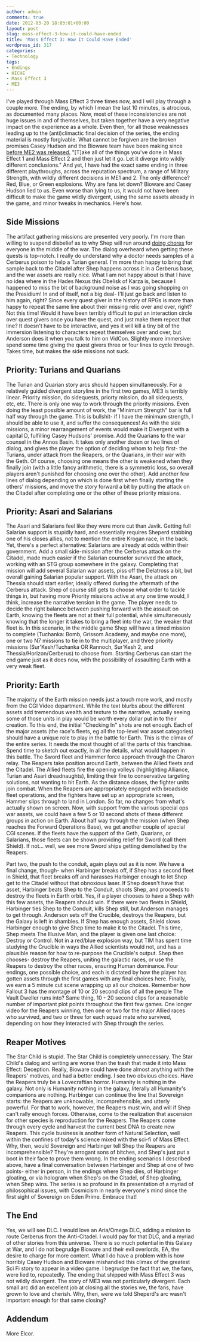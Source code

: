 ```yaml
---
author: admin
comments: true
date: 2012-03-20 18:03:01+00:00
layout: post
slug: mass-effect-3-how-it-could-have-ended
title: 'Mass Effect 3: How It Could Have Ended'
wordpress_id: 317
categories:
- Technology
tags:
- Endings
- HICHE
- Mass Effect 3
- ME3
---
```


I've played through Mass Effect 3 three times now, and I will play through a couple more. The ending, by which I mean the last 10 minutes, is atrocious, as documented many places. Now, most of these inconsistencies are not huge issues in and of themselves, but taken together have a very negative impact on the experience as a whole. Even then, for all those weaknesses leading up to the (anti)climactic final decision of the series, the ending material is mostly forgivable. What cannot be forgiven are the broken promises Casey Hudson and the Bioware team have been making since [before ME2 was released.](http://au.xbox360.ign.com/articles/105/1055366p2.html) "[T]ake all of the things you've done in Mass Effect 1 and Mass Effect 2 and then just let it go. Let it diverge into wildly different conclusions." And yet, I have had the exact same ending in three different playthroughs, across the reputation spectrum, a range of Military Strength, with wildly different decisions in ME1 and 2. The only difference? Red, Blue, or Green explosions. Why are fans let down? Bioware and Casey Hudson lied to us. Even worse than lying to us, it would not have been difficult to make the game wildly divergent, using the same assets already in the game, and minor tweaks in mechanics. Here's how.

<!-- more -->


## Side Missions


The artifact gathering missions are presented very poorly. I'm more than willing to suspend disbelief as to why Shep will run around [doing chores](http://penny-arcade.com/comic/2012/03/07) for everyone in the middle of the war. The dialog overheard when getting these quests is top-notch. I really do understand why a doctor needs samples of a Cerberus poison to help a Turian general. I'm more than happy to bring that sample back to the Citadel after Shep happens across it in a Cerberus base, and the war assets are really nice. What I am not happy about is that I have no idea where in the Hades Nexus this Obelisk of Karza is, because I happened to miss the bit of background noise as I was going shopping on the Presidium! In and of itself, not a big deal- I'll just go back and listen to him again, right? Since every quest giver in the history of RPGs is more than happy to repeat the same line about their missing relic over and over, right? Not this time! Would it have been terribly difficult to put an interaction circle over quest givers once you have the quest, and just make them repeat that line? It doesn't have to be interactive, and yes it will kill a tiny bit of the immersion listening to characters repeat themselves over and over, but Anderson does it when you talk to him on VidCon. Slightly more immersive: spend some time giving the quest givers three or four lines to cycle through. Takes time, but makes the side missions not suck.


## Priority: Turians and Quarians


The Turian and Quarian story arcs should happen simultaneously. For a relatively guided divergent storyline in the first two games, ME3 is terribly linear. Priority mission, do sidequests, priorty mission, do all sidequests, etc, etc. There is only one way to work through the priority missions. Even doing the least possible amount of work, the "Minimum Strength" bar is full half way through the game. This is bullshit- if I have the minimum strength, I should be able to use it, and suffer the consequences! As with the side missions, a minor rearrangement of events would make it Divergent with a capital D, fulfilling Casey Hudsons' promise. Add the Quarians to the war counsel in the Annos Basin. It takes only another dozen or two lines of dialog, and gives the player the option of deciding whom to help first- the Turians, under attack from the Reapers, or the Quarians, in their war with the Geth. Of course, choosing one means the other is weakened when they finally join (with a little fancy arithmetic, there is a symmetric loss, so overall players aren't punished for choosing one over the other). Add another few lines of dialog depending on which is done first when finally starting the others' missions, and move the story forward a bit by putting the attack on the Citadel after completing one or the other of these priority missions.


## Priority: Asari and Salarians


The Asari and Salarians feel like they were more cut than Javik. Getting full Salarian support is stupidly hard, and essentially requires Sheperd stabbing one of his closes allies, not to mention the entire Krogan race, in the back. Yet, there's a perfect alternative: Salarians are already at odds within their government. Add a small side-mission after the Cerberus attack on the Citadel, made much easier if the Salarian counselor survived the attack, working with an STG group somewhere in the galaxy. Completing that mission will add several Salarian war assets, piss off the Delatross a bit, but overall gaining Salarian popular support. With the Asari, the attack on Thessia should start earlier, ideally offered during the aftermath of the Cerberus attack. Shep of course still gets to choose what order to tackle things in, but having more Priority missions active at any one time would, I think, increase the narrative tension in the game. The player needs to decide the right balance between pushing forward with the assault on Earth, knowing the fleets are not at their full potential, while simultaneously knowing that the longer it takes to bring a fleet into the war, the weaker that fleet is. In this scenario, in the middle game Shep will have a timed mission to complete (Tuchanka: Bomb, Grissom Academy, and maybe one more), one or two N7 missions to tie in to the multiplayer, and three priority missions (Sur'Kesh/Tuchanka OR Rannoch, Sur'Kesh 2, and Thessia/Horizon/Cerberus) to choose from. Starting Cerberus can start the end game just as it does now, with the possibility of assaulting Earth with a very weak fleet.


## Priority: Earth


The majority of the Earth mission needs just a touch more work, and mostly from the CGI Video department. While the text blurbs about the different assets add tremendous wealth and texture to the narrative, actually seeing some of those units in play would be worth every dollar put in to their creation. To this end, the initial "Checking In" shots are not enough. Each of the major assets (the race's fleets, eg all the top-level war asset categories) should have a unique role to play in the battle for Earth. This is the climax of the entire series. It needs the most thought of all the parts of this franchise. Spend time to sketch out exactly, in all the details, what would happen in this battle. The Sword fleet and Hammer force approach through the Charon relay. The Reapers take position around Earth, between the Allied fleets and the Citadel. The Allied fleets fire the opening volleys (highlighting Alliance, Turian and Asari dreadnaughts), limiting their fire to conservative targeting solutions, not wanting to hit Earth. As the distance closes, the fighter units join combat. When the Reapers are appropriately engaged with broadside fleet operations, and the fighters have set up an appropriate screen, Hammer slips through to land in London. So far, no changes from what's actually shown on screen. Now, with support from the various special ops war assets, we could have a few 5 or 10 second shots of these different groups in action on Earth. About half way through the mission (when Shep reaches the Forward Operations Base), we get another couple of special CGI scenes. If the fleets have the support of the Geth, Quarians, or Salarians, those fleets can be shown providing relief for Sword (call them Shield). If not... well, we see more Sword ships getting demolished by the Reapers.

Part two, the push to the conduit, again plays out as it is now. We have a final change, though- when Harbinger breaks off, if Shep has a second fleet in Shield, that fleet breaks off and harasses Harbinger enough to let Shep get to the Citadel without that obnoxious laser. If Shep doesn't have that asset, Harbinger beats Shep to the Conduit, shoots Shep, and proceeds to destroy the fleets in Earth orbit. Yes, if a player chooses to have a Shep with this few assets, the Reapers should win. If there were two fleets in Shield, Harbinger ties Shep to the Conduit, kills Shep still, but Anderson manages to get through. Anderson sets off the Crucible, destroys the Reapers, but the Galaxy is left in shambles. If Shep has enough assets, Shield slows Harbinger enough to give Shep time to make it to the Citadel. This time, Shep meets The Illusive Man, and the player is given one last choice: Destroy or Control. Not in a red/blue explosion way, but TIM has spent time studying the Crucible in ways the Allied scientists would not, and has a plausible reason for how to re-purpose the Crucible's output. Shep then chooses- destroy the Reapers, uniting the galactic races, or use the Reapers to destroy the other races, ensuring Human dominance. Four endings, one possible choice, and each is dictated by how the player has gotten assets through the first games with any final choices here. Finally, we earn a 5 minute cut scene wrapping up all our choices. Remember how Fallout 3 has the montage of 10 or 20 second clips of all the people The Vault Dweller runs into? Same thing, 10 - 20 second clips for a reasonable number of important plot points throughout the first few games. One longer video for the Reapers winning, then one or two for the major Allied races who survived, and two or three for each squad mate who survived, depending on how they interacted with Shep through the series.


## Reaper Motives


The Star Child is stupid. The Star Child is completely unnecessary. The Star Child's dialog and writing are worse than the trash that made it into Mass Effect: Deception. Really, Bioware could have done almost anything with the Reapers' motives, and had a better ending. I see two obvious choices. Have the Reapers truly be a Lovecraftian horror. Humanity is nothing in the galaxy. Not only is Humanity nothing in the galaxy, literally all Humanity's companions are nothing. Harbinger can continue the line that Sovereign starts: the Reapers are unknowable, incomprehensible, and utterly powerful. For that to work, however, the Reapers must win, and will if Shep can't rally enough forces. Otherwise, come to the realization that ascension for other species is reproduction for the Reapers. The Reapers come through every cycle and harvest the current best DNA to create new Reapers. This cycle business is another form of Natural Selection, well within the confines of today's science mixed with the sci-fi of Mass Effect. Why, then, would Sovereign and Harbinger tell Shep the Reapers are incomprehensible? They're arrogant sons of bitches, and Shep's just put a boot in their face to prove them wrong. In the ending scenarios I described above, have a final conversation between Harbinger and Shep at one of two points- either in person, in the endings where Shep dies, of Harbinger gloating, or via hologram when Shep's on the Citadel, of Shep gloating, when Shep wins. The series is so profound in its presentation of a myriad of philosophical issues, with Cosmicism in nearly everyone's mind since the first sight of Sovereign on Eden Prime. Embrace that! 


## The End


Yes, we will see DLC. I would love an Aria/Omega DLC, adding a mission to route Cerberus from the Anti-Citadel. I would pay for that DLC, and a myriad of other stories from this universe. There is so much potential in this Galaxy at War, and I do not begrudge Bioware and their evil overlords, EA, the desire to charge for more content. What I do have a problem with is how horribly Casey Hudson and Bioware mishandled this climax of the greatest Sci Fi story to appear in a video game. I begrudge the fact that we, the fans, were lied to, repeatedly. The ending that shipped with Mass Effect 3 was not wildly divergent. The story of ME3 was not particularly divergent. Each small arc did an excellent job at closing all the stories we, the fans, have grown to love and cherish. Why, then, were we told Sheperd's arc wasn't important enough for that same closing?


## Addendum


More Elcor.
